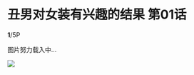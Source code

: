 # 丑男对女装有兴趣的结果 第01话

**1**/5P

图片努力载入中...

![](https://eu1.hamreus.com/ps4/e/17889/cndnzyxqjg/第01话/0001%20%E3%83%96%E3%82%B5%E3%83%A1%E3%83%B3%E3%81%8C%E5%A5%B3%E8%A3%85%E3%81%AB%E8%88%88%E5%91%B3%E3%82%92%E6%8C%81%E3%81%A3%E3%81%9F%E7%B5%90%E6%9E%9C%20%E7%AC%AC1%E8%A9%B1%20%20%20%E3%83%8A%E3%83%A9%E3%83%9C%E3%83%B3%20mg561289.jpg.webp?e=1740922686&m=N6PgjNr2j6o02b8Go_F9fg)